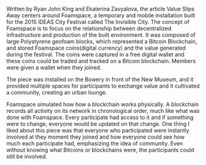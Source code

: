 Written by Ryan John King and Ekaterina Zavyalova, the article Value Slips Away centers around Foamspace, a temporary and mobile installation built for the 2015 IDEAS City Festival called The Invisible City. The concept of Foamspace is to focus on the relationship between decentralized infrastructure and production of the built environment. It was composed of large Polystyrene geofoam blocks, which represented a Bitcoin Blockchain, and stored Foamspace coins(digital currency) and the value generated during the festival. The coins were captured in a free digital wallet and these coins could be traded and tracked on a Bitcoin blockchain. Members were given a wallet when they joined.

The piece was installed on the Bowery in front of the New Museum, and it provided multiple spaces for participants to exchange value and it cultivated a community, creating an urban lounge.

Foamspace simulated how how a blockchain works physically. A blockchain records all activity on its network in chronological order, much like what was done with Foamspace. Every participate had access to it and if something were to change, everyone would be updated on that change. One thing I liked about this piece was that everyone who participated were instantly involved at they moment they joined and how everyone could see how much each participate had, emphasizing the idea of community. Even without knowing what Bitcoins or blockchains were, the participants could still be involved. 
